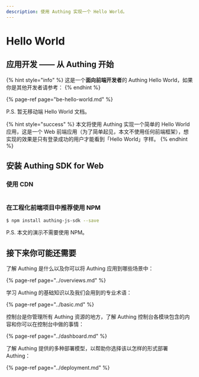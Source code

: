 ```yaml
---
description: 使用 Authing 实现一个 Hello World。
---
```


# Hello World

## 应用开发 —— 从 Authing 开始

{% hint style="info" %}
这是一个**面向前端开发者**的 Authing Hello World，如果你是其他开发者请参考：
{% endhint %}

{% page-ref page="be-hello-world.md" %}

P.S. 暂无移动端 Hello World 文档。 

{% hint style="success" %}
本文将使用 Authing 实现一个简单的 Hello World 应用，这是一个 Web 前端应用（为了简单起见，本文不使用任何前端框架），想实现的效果是只有登录成功的用户才能看到「Hello World」字样。
{% endhint %}

## 安装 Authing SDK for Web

### 使用 CDN

```text

```

### 在工程化前端项目中推荐使用 NPM

```bash
$ npm install authing-js-sdk --save
```

P.S. 本文的演示不需要使用 NPM。

## 接下来你可能还需要

了解 Authing 是什么以及你可以将 Authing 应用到哪些场景中：

{% page-ref page="../overviews.md" %}

 学习 Authing 的基础知识以及我们会用到的专业术语：

{% page-ref page="../basic.md" %}

控制台是你管理所有 Authing 资源的地方，了解 Authing 控制台各模块包含的内容和你可以在控制台中做的事情：

{% page-ref page="../dashboard.md" %}

了解 Authing 提供的多种部署模型，以帮助你选择该以怎样的形式部署 Authing：

{% page-ref page="../deployment.md" %}

